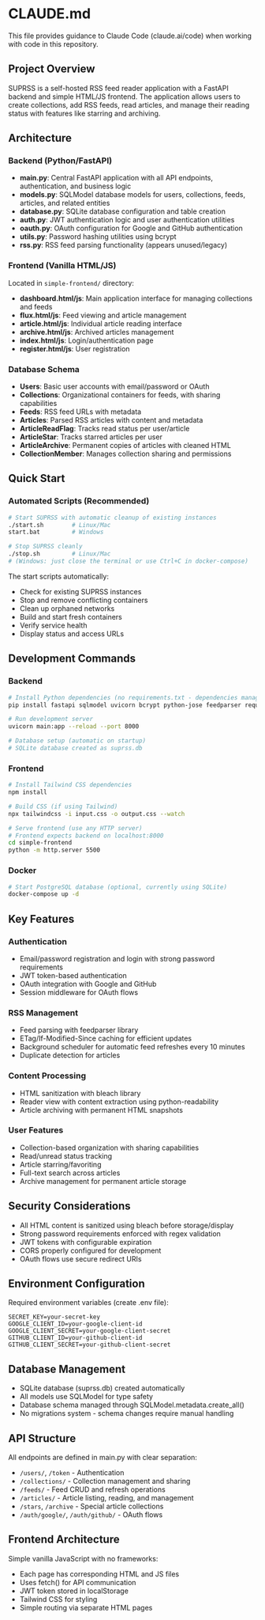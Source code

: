 # CLAUDE.md

This file provides guidance to Claude Code (claude.ai/code) when working with code in this repository.

## Project Overview

SUPRSS is a self-hosted RSS feed reader application with a FastAPI backend and simple HTML/JS frontend. The application allows users to create collections, add RSS feeds, read articles, and manage their reading status with features like starring and archiving.

## Architecture

### Backend (Python/FastAPI)
- **main.py**: Central FastAPI application with all API endpoints, authentication, and business logic
- **models.py**: SQLModel database models for users, collections, feeds, articles, and related entities
- **database.py**: SQLite database configuration and table creation
- **auth.py**: JWT authentication logic and user authentication utilities
- **oauth.py**: OAuth configuration for Google and GitHub authentication
- **utils.py**: Password hashing utilities using bcrypt
- **rss.py**: RSS feed parsing functionality (appears unused/legacy)

### Frontend (Vanilla HTML/JS)
Located in `simple-frontend/` directory:
- **dashboard.html/js**: Main application interface for managing collections and feeds
- **flux.html/js**: Feed viewing and article management
- **article.html/js**: Individual article reading interface
- **archive.html/js**: Archived articles management
- **index.html/js**: Login/authentication page
- **register.html/js**: User registration

### Database Schema
- **Users**: Basic user accounts with email/password or OAuth
- **Collections**: Organizational containers for feeds, with sharing capabilities
- **Feeds**: RSS feed URLs with metadata
- **Articles**: Parsed RSS articles with content and metadata
- **ArticleReadFlag**: Tracks read status per user/article
- **ArticleStar**: Tracks starred articles per user
- **ArticleArchive**: Permanent copies of articles with cleaned HTML
- **CollectionMember**: Manages collection sharing and permissions

## Quick Start

### Automated Scripts (Recommended)
```bash
# Start SUPRSS with automatic cleanup of existing instances
./start.sh        # Linux/Mac
start.bat         # Windows

# Stop SUPRSS cleanly
./stop.sh         # Linux/Mac
# (Windows: just close the terminal or use Ctrl+C in docker-compose)
```

The start scripts automatically:
- Check for existing SUPRSS instances
- Stop and remove conflicting containers
- Clean up orphaned networks
- Build and start fresh containers
- Verify service health
- Display status and access URLs

## Development Commands

### Backend
```bash
# Install Python dependencies (no requirements.txt - dependencies managed manually)
pip install fastapi sqlmodel uvicorn bcrypt python-jose feedparser requests apscheduler bleach python-dotenv authlib

# Run development server
uvicorn main:app --reload --port 8000

# Database setup (automatic on startup)
# SQLite database created as suprss.db
```

### Frontend
```bash
# Install Tailwind CSS dependencies
npm install

# Build CSS (if using Tailwind)
npx tailwindcss -i input.css -o output.css --watch

# Serve frontend (use any HTTP server)
# Frontend expects backend on localhost:8000
cd simple-frontend
python -m http.server 5500
```

### Docker
```bash
# Start PostgreSQL database (optional, currently using SQLite)
docker-compose up -d
```

## Key Features

### Authentication
- Email/password registration and login with strong password requirements
- JWT token-based authentication
- OAuth integration with Google and GitHub
- Session middleware for OAuth flows

### RSS Management
- Feed parsing with feedparser library
- ETag/If-Modified-Since caching for efficient updates
- Background scheduler for automatic feed refreshes every 10 minutes
- Duplicate detection for articles

### Content Processing
- HTML sanitization with bleach library
- Reader view with content extraction using python-readability
- Article archiving with permanent HTML snapshots

### User Features
- Collection-based organization with sharing capabilities
- Read/unread status tracking
- Article starring/favoriting
- Full-text search across articles
- Archive management for permanent article storage

## Security Considerations

- All HTML content is sanitized using bleach before storage/display
- Strong password requirements enforced with regex validation
- JWT tokens with configurable expiration
- CORS properly configured for development
- OAuth flows use secure redirect URIs

## Environment Configuration

Required environment variables (create .env file):
```
SECRET_KEY=your-secret-key
GOOGLE_CLIENT_ID=your-google-client-id
GOOGLE_CLIENT_SECRET=your-google-client-secret
GITHUB_CLIENT_ID=your-github-client-id
GITHUB_CLIENT_SECRET=your-github-client-secret
```

## Database Management

- SQLite database (suprss.db) created automatically
- All models use SQLModel for type safety
- Database schema managed through SQLModel.metadata.create_all()
- No migrations system - schema changes require manual handling

## API Structure

All endpoints are defined in main.py with clear separation:
- `/users/`, `/token` - Authentication
- `/collections/` - Collection management and sharing
- `/feeds/` - Feed CRUD and refresh operations
- `/articles/` - Article listing, reading, and management
- `/stars`, `/archive` - Special article collections
- `/auth/google/`, `/auth/github/` - OAuth flows

## Frontend Architecture

Simple vanilla JavaScript with no frameworks:
- Each page has corresponding HTML and JS files
- Uses fetch() for API communication
- JWT token stored in localStorage
- Tailwind CSS for styling
- Simple routing via separate HTML pages